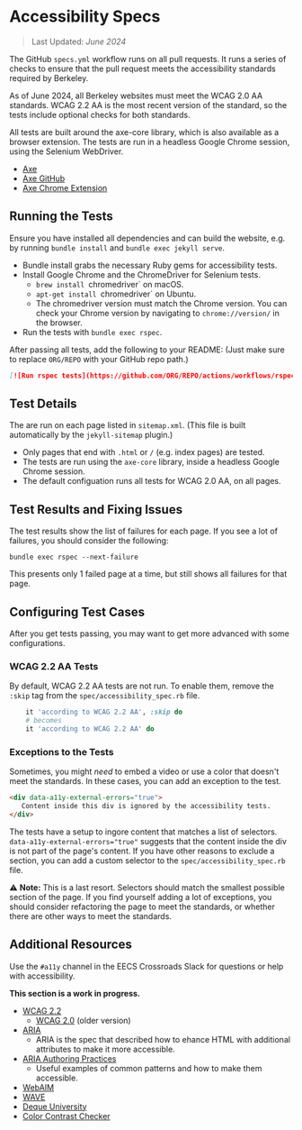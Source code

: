# Accessibility Specs

> Last Updated: _June 2024_

The GitHub `specs.yml` workflow runs on all pull requests. It runs a series of checks to ensure that the pull request meets the accessibility standards required by Berkeley.

As of June 2024, all Berkeley websites must meet the WCAG 2.0 AA standards. WCAG 2.2 AA is the most recent version of the standard, so the tests include optional checks for both standards.

All tests are built around the axe-core library, which is also available as a browser extension. The tests are run in a headless Google Chrome session, using the Selenium WebDriver.

* [Axe ](https://www.deque.com/axe/)
* [Axe GitHub](https://www.github.com/dequelabs/axe-core)
* [Axe Chrome Extension](https://www.deque.com/axe/devtools/)

## Running the Tests

Ensure you have installed all dependencies and can build the website, e.g. by running `bundle install` and `bundle exec jekyll serve`.

* Bundle install grabs the necessary Ruby gems for accessibility tests.
* Install Google Chrome and the ChromeDriver for Selenium tests.
  * `brew install `chromedriver` on macOS.
  * `apt-get install `chromedriver` on Ubuntu.
  * The chromedriver version must match the Chrome version. You can check your Chrome version by navigating to `chrome://version/` in the browser.
* Run the tests with `bundle exec rspec`.

After passing all tests, add the following to your README:
(Just make sure to replace `ORG/REPO` with your GitHub repo path.)

```markdown
[![Run rspec tests](https://github.com/ORG/REPO/actions/workflows/rspec.yml/badge.svg)](https://github.com/ORG/REPO/actions/workflows/rspec.yml)

```
## Test Details

The are run on each page listed in `sitemap.xml`. (This file is built automatically by the `jekyll-sitemap` plugin.)

* Only pages that end with `.html` or `/` (e.g. index pages) are tested.
* The tests are run using the `axe-core` library, inside a headless Google Chrome session.
* The default configuation runs all tests for WCAG 2.0 AA, on all pages.

## Test Results and Fixing Issues

The test results show the list of failures for each page. If you see a lot of failures, you should consider the following:

```
bundle exec rspec --next-failure
```

This presents only 1 failed page at a time, but still shows all failures for that page.

## Configuring Test Cases

After you get tests passing, you may want to get more advanced with some configurations.

### WCAG 2.2 AA Tests

By default, WCAG 2.2 AA tests are not run. To enable them, remove the `:skip` tag from the `spec/accessibility_spec.rb` file.

```ruby
    it 'according to WCAG 2.2 AA', :skip do
    # becomes
    it 'according to WCAG 2.2 AA' do
```

### Exceptions to the Tests

Sometimes, you might _need_ to embed a video or use a color that doesn't meet the standards. In these cases, you can add an exception to the test.

```html
<div data-a11y-external-errors="true">
   Content inside this div is ignored by the accessibility tests.
</div>
```

The tests have a setup to ingore content that matches a list of selectors.
`data-a11y-external-errors="true"` suggests that the content inside the div is not part of the page's content. If you have other reasons to exclude a section, you can add a custom selector to the `spec/accessibility_spec.rb` file.

:warning: **Note:** This is a last resort. Selectors should match the smallest possible section of the page. If you find yourself adding a lot of exceptions, you should consider refactoring the page to meet the standards, or whether there are other ways to meet the standards.

## Additional Resources

Use the `#a11y` channel in the EECS Crossroads Slack for questions or help with accessibility.

**This section is a work in progress.**

* [WCAG 2.2](https://www.w3.org/TR/WCAG22/)
  * [WCAG 2.0](https://www.w3.org/TR/WCAG20/) (older version)
* [ARIA](https://www.w3.org/TR/wai-aria/)
  * ARIA is the spec that described how to ehance HTML with additional attributes to make it more accessible.
* [ARIA Authoring Practices](https://www.w3.org/TR/wai-aria-practices-1.1/)
  * Useful examples of common patterns and how to make them accessible.
* [WebAIM](https://webaim.org/)
* [WAVE](https://wave.webaim.org/)
* [Deque University](https://dequeuniversity.com/)
* [Color Contrast Checker](https://webaim.org/resources/contrastchecker/)
